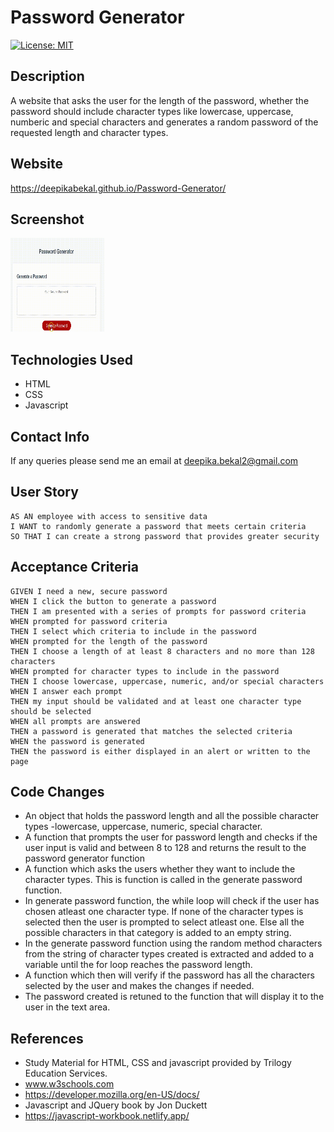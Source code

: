 # Password Generator

[![License: MIT](https://img.shields.io/badge/License-MIT-yellow.svg)](https://opensource.org/licenses/MIT)

## Description
A website that asks the user for the length of the password, whether the password should include character types like lowercase, uppercase, numberic and special characters and generates a random password of the requested length and character types.

## Website
https://deepikabekal.github.io/Password-Generator/

## Screenshot
<img src="assets/images/challenge-3.gif" width=150 height = 150>

## Technologies Used
* HTML
* CSS
* Javascript

## Contact Info
If any queries please send me an email at deepika.bekal2@gmail.com


## User Story
```
AS AN employee with access to sensitive data
I WANT to randomly generate a password that meets certain criteria
SO THAT I can create a strong password that provides greater security
```

## Acceptance Criteria
```
GIVEN I need a new, secure password
WHEN I click the button to generate a password
THEN I am presented with a series of prompts for password criteria
WHEN prompted for password criteria
THEN I select which criteria to include in the password
WHEN prompted for the length of the password
THEN I choose a length of at least 8 characters and no more than 128 characters
WHEN prompted for character types to include in the password
THEN I choose lowercase, uppercase, numeric, and/or special characters
WHEN I answer each prompt
THEN my input should be validated and at least one character type should be selected
WHEN all prompts are answered
THEN a password is generated that matches the selected criteria
WHEN the password is generated
THEN the password is either displayed in an alert or written to the page
```
## Code Changes
* An object that holds the password length and all the possible character types -lowercase, uppercase, numeric, special character.
* A function that prompts the user for password length and checks if the user input is valid and between 8 to 128 and returns the result to the password generator function
* A function which asks the users whether they want to include the character types. This is function is called in the generate password function.
* In generate password function, the while loop will check if the user has chosen atleast one character type. If none of the character types is selected then the user is prompted to select atleast one. Else all the possible characters in that category is added to an empty string.
* In the generate password function using the random method characters from the string of character types created is extracted and added to a variable until the for loop reaches the password length. 
* A function which then will verify if the password has all the characters selected by the user and makes the changes if needed.
* The password created is retuned to the function that will display it to the user in the text area.

## References
* Study Material for HTML, CSS and javascript provided by Trilogy Education Services.
* www.w3schools.com
* https://developer.mozilla.org/en-US/docs/
* Javascript and JQuery book by Jon Duckett
* https://javascript-workbook.netlify.app/
